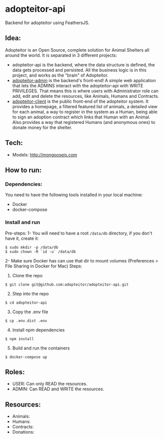 # adopteitor-api
Backend for adopteitor using FeathersJS.

## Idea:
  Adopteitor is an Open Source, complete solution for Animal Shelters all around the world.
  It is separated in 3 different projects:
  - adopteitor-api is the backend, where the data structure is defined, the data gets processed and persisted. All the business logic is in this project, and works as the "brain" of Adopteitor.
  - [adopteitor-admin](https://github.com/adopteitor/adopteitor-admin) is the backend's front-end! A simple web application that lets the ADMINS interact with the adopteitor-api with WRITE PRIVILEGES. That means this is where users with Administrator role can add, edit and delete the resources, like Animals, Humans and Contracts.
  - [adopteitor-client](https://github.com/adopteitor/adopteitor-client) is the public front-end of the adopteitor system. It provides a homepage, a filtered featured list of animals, a detailed view for each animal, a way to register in the system as a Human, being able to sign an adoption contract which links that Human with an Animal. Also provides a way that registered Humans (and anonymous ones) to donate money for the shelter.

## Tech:
  - Models: http://mongoosejs.com


## How to run:
### Dependencies:
You need to have the following tools installed in your local machine:
- Docker
- docker-compose

### Install and run
Pre-steps:
1- You will need to have a root `/data/db` directory, if you don't have it, create it:

```
$ sudo mkdir -p /data/db
$ sudo chown -R `id -u` /data/db
```

2- Make sure Docker has can use that dir to mount volumes (Preferences > File Sharing in Docker for Mac)
Steps:

1. Clone the repo

```
$ git clone git@github.com:adopteitor/adopteitor-api.git
```

2. Step into the repo

```
$ cd adopteitor-api
```

3. Copy the .env file

```
$ cp .env.dist .env
```

4. Install npm dependencies

```
$ npm install
```

5. Build and run the containers

```
$ docker-compose up
```


## Roles:
  - USER: Can only READ the resources.
  - ADMIN: Can READ and WRITE the resources.

## Resources:
  - Animals:
  - Humans:
  - Contracts:
  - Donations:
